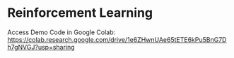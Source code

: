 # Reinforcement Learning
Access Demo Code in Google Colab:
https://colab.research.google.com/drive/1e6ZHwnUAe65tETE6kPu5BnG7Dh7gNVGJ?usp=sharing 
